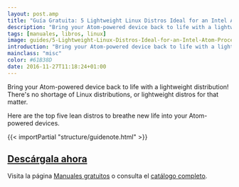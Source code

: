 ```yaml
---
layout: post.amp
title: "Guía Gratuita: 5 Lightweight Linux Distros Ideal for an Intel Atom Processor PC"
description: "Bring your Atom-powered device back to life with a lightweight distribution!"
tags: [manuales, libros, linux]
image: guides/5-Lightweight-Linux-Distros-Ideal-for-an-Intel-Atom-Processor-PC-centered.jpg
introduction: "Bring your Atom-powered device back to life with a lightweight distribution!"
mainclass: "misc"
color: #61B38D
date: 2016-11-27T11:18:24+01:00
---
```


<figure>
   <amp-img on="tap:lightbox1" role="button" tabindex="0" layout="responsive" src="/assets/img/guides/5-Lightweight-Linux-Distros-Ideal-for-an-Intel-Atom-Processor-PC-centered.jpg" alt="{{ title }}" title="{{ title }}" width="800" height="420">
   </amp-img>
</figure>

Bring your Atom-powered device back to life with a lightweight distribution! There's no shortage of Linux distributions, or lightweight distros for that matter.

Here are the top five lean distros to breathe new life into your Atom-powered devices.

{{< importPartial "structure/guidenote.html" >}}

<div class="button-post">
  <h2><a href="http://bashyc-blogspot.tradepub.com/c/pubRD.mpl?sr=oc&_t=oc:&qf=w_make313" target="_blank">Descárgala ahora</a></h2>
</div>

Visita la página [Manuales gratuitos][1] o consulta el [catálogo completo][2].

<!--more-->

[1]: https://elbauldelprogramador.com/manuales-gratuitos/
[2]: http://elbauldelprogramador.tradepub.com/category/information-technology/1207/ "Catálogo completo de Guías gratuítas "
